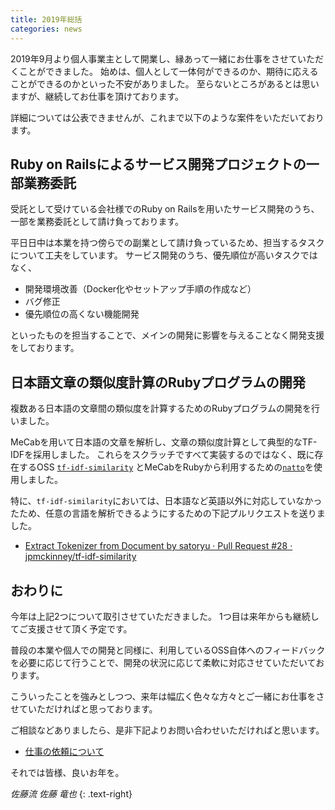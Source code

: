 ```yaml
---
title: 2019年総括
categories: news
---
```


2019年9月より個人事業主として開業し、縁あって一緒にお仕事をさせていただくことができました。
始めは、個人として一体何ができるのか、期待に応えることができるのかといった不安がありました。
至らないところがあるとは思いますが、継続してお仕事を頂けております。

詳細については公表できませんが、これまで以下のような案件をいただいております。

## Ruby on Railsによるサービス開発プロジェクトの一部業務委託

受託として受けている会社様でのRuby on Railsを用いたサービス開発のうち、一部を業務委託として請け負っております。

平日日中は本業を持つ傍らでの副業として請け負っているため、担当するタスクについて工夫をしています。
サービス開発のうち、優先順位が高いタスクではなく、

- 開発環境改善（Docker化やセットアップ手順の作成など）
- バグ修正
- 優先順位の高くない機能開発

といったものを担当することで、メインの開発に影響を与えることなく開発支援をしております。

## 日本語文章の類似度計算のRubyプログラムの開発

複数ある日本語の文章間の類似度を計算するためのRubyプログラムの開発を行いました。

MeCabを用いて日本語の文章を解析し、文章の類似度計算として典型的なTF-IDFを採用しました。
これらをスクラッチですべて実装するのではなく、既に存在するOSS [`tf-idf-similarity`](https://github.com/jpmckinney/tf-idf-similarity) とMeCabをRubyから利用するための[`natto`](https://github.com/buruzaemon/natto)を使用しました。

特に、`tf-idf-similarity`においては、日本語など英語以外に対応していなかったため、任意の言語を解析できるようにするための下記プルリクエストを送りました。

- [Extract Tokenizer from Document by satoryu · Pull Request #28 · jpmckinney/tf-idf-similarity](https://github.com/jpmckinney/tf-idf-similarity/pull/28)

## おわりに

今年は上記2つについて取引させていただきました。
1つ目は来年からも継続してご支援させて頂く予定です。

普段の本業や個人での開発と同様に、利用しているOSS自体へのフィードバックを必要に応じて行うことで、開発の状況に応じて柔軟に対応させていただいております。

こういったことを強みとしつつ、来年は幅広く色々な方々とご一緒にお仕事をさせていただければと思っております。

ご相談などありましたら、是非下記よりお問い合わせいただければと思います。

- [仕事の依頼について](/jobs/)

それでは皆様、良いお年を。

_佐藤流 佐藤 竜也_
{: .text-right}

